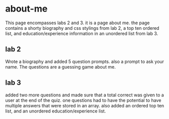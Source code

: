 # about-me

This page encompasses labs 2 and 3. it is a page about me.  the page contains a shorty biography and css stylings from lab 2, a top ten ordered list, and education/experience information in an unordered list from lab 3.  
## lab 2
Wrote a biography and added 5 question prompts. also a prompt to ask your name. The questions are a guessing game about me.  
## lab 3 
added two more questions and made sure that a total correct was given to a user at the end of the quiz. one questions had to have the potential to have multiple answers that were stored in an array.
also added an ordered top ten list, and an unordered education/experience list.
